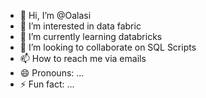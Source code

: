 - 👋 Hi, I’m @Oalasi
- 👀 I’m interested in data fabric
- 🌱 I’m currently learning databricks
- 💞️ I’m looking to collaborate on SQL Scripts
- 📫 How to reach me via emails
- 😄 Pronouns: ...
- ⚡ Fun fact: ...

<!---
Oalasi/Oalasi is a ✨ special ✨ repository because its `README.md` (this file) appears on your GitHub profile.
You can click the Preview link to take a look at your changes.
--->
